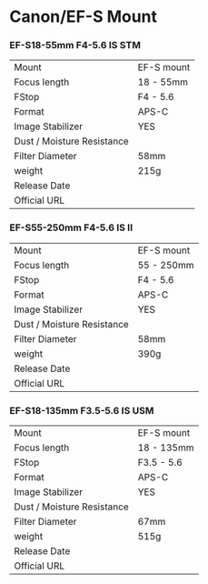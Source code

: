 # Canon/EF-S Mount

### EF-S18-55mm F4-5.6 IS STM
|  | |
| -- | -- |
| Mount  | EF-S mount |
| Focus length | 18 - 55mm |
| FStop | F4 - 5.6 |
| Format  | APS-C |
| Image Stabilizer  | YES  |
| Dust / Moisture Resistance |   |
| Filter Diameter | 58mm |
| weight | 215g |
| Release Date |  |
| Official URL |  |

### EF-S55-250mm F4-5.6 IS II
|  | |
| -- | -- |
| Mount  | EF-S mount |
| Focus length | 55 - 250mm |
| FStop | F4 - 5.6 |
| Format  | APS-C |
| Image Stabilizer  | YES  |
| Dust / Moisture Resistance |   |
| Filter Diameter | 58mm |
| weight | 390g |
| Release Date |  |
| Official URL |  |

### EF-S18-135mm F3.5-5.6 IS USM
|  | |
| -- | -- |
| Mount  | EF-S mount |
| Focus length | 18 - 135mm |
| FStop | F3.5 - 5.6 |
| Format  | APS-C |
| Image Stabilizer  | YES  |
| Dust / Moisture Resistance |   |
| Filter Diameter | 67mm |
| weight | 515g |
| Release Date |  |
| Official URL |  |
